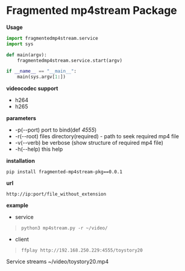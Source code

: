 # Fragmented mp4stream Package

**Usage**
```python 
import fragmentedmp4stream.service
import sys

def main(argv):
    fragmentedmp4stream.service.start(argv)

if __name__ == "__main__":
    main(sys.argv[1:])
```

**videocodec support**
* h264
* h265

**parameters**
* -p(--port) port to bind(def *4555*)
* -r(--root) files directory(required) - path to seek required mp4 file
* -v(--verb) be verbose (show structure of required mp4 file)
* -h(--help) this help

**installation**

`pip install fragmented-mp4stream-pkg==0.0.1`

**url**

`http://ip:port/file_without_extension`

**example**

* service
>`python3 mp4stream.py -r ~/video/`
* client
>`ffplay http://192.168.250.229:4555/toystory20`

Service streams ~/video/toystory20.mp4
